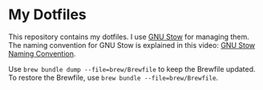 # My Dotfiles

This repository contains my dotfiles. I use [GNU Stow](https://www.gnu.org/software/stow/) for managing them. The naming convention for GNU Stow is explained in this video: [GNU Stow Naming Convention](https://youtu.be/NoFiYOqnC4o?si=SlQi1YkUaC4GziYH&t=520).

Use `brew bundle dump --file=brew/Brewfile` to keep the Brewfile updated. To restore the Brewfile, use `brew bundle --file=brew/Brewfile`.